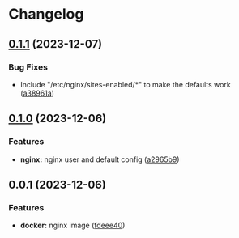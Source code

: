 # Changelog

## [0.1.1](https://git.knut.univention.de/univention/customers/dataport/upx/container-nginx/compare/v0.1.0...v0.1.1) (2023-12-07)


### Bug Fixes

* Include "/etc/nginx/sites-enabled/*" to make the defaults work ([a38961a](https://git.knut.univention.de/univention/customers/dataport/upx/container-nginx/commit/a38961a4951b536c7c0976b863cb3bc40081888e))

## [0.1.0](https://git.knut.univention.de/univention/customers/dataport/upx/container-nginx/compare/v0.0.1...v0.1.0) (2023-12-06)


### Features

* **nginx:** nginx user and default config ([a2965b9](https://git.knut.univention.de/univention/customers/dataport/upx/container-nginx/commit/a2965b9f477443383b019e45b7163ceeb243ced3))

## 0.0.1 (2023-12-06)


### Features

* **docker:** nginx image ([fdeee40](https://git.knut.univention.de/univention/customers/dataport/upx/container-nginx/commit/fdeee4058358ee3cd8e66df7836e3d509ac9cb87))
